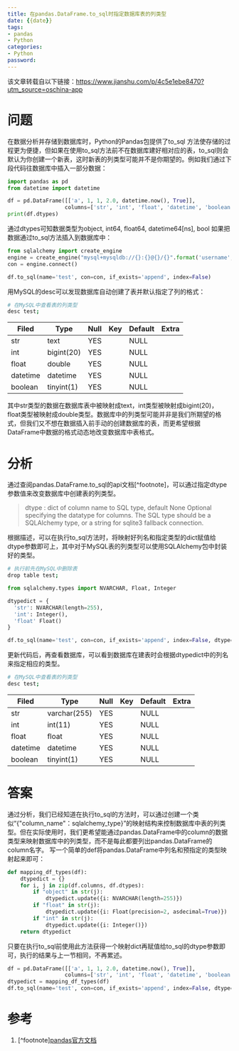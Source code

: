 ```yaml
---
title: 在pandas.DataFrame.to_sql时指定数据库表的列类型
date: {{date}}
tags: 
- pandas
- Python
categories: 
- Python
password: 
---
```


该文章转载自以下链接：https://www.jianshu.com/p/4c5e1ebe8470?utm_source=oschina-app

# 问题
在数据分析并存储到数据库时，Python的Pandas包提供了to_sql 方法使存储的过程更为便捷，但如果在使用to_sql方法前不在数据库建好相对应的表，to_sql则会默认为你创建一个新表，这时新表的列类型可能并不是你期望的。例如我们通过下段代码往数据库中插入一部分数据：
```python
import pandas as pd
from datetime import datetime

df = pd.DataFrame([['a', 1, 1, 2.0, datetime.now(), True]], 
                  columns=['str', 'int', 'float', 'datetime', 'boolean'])
print(df.dtypes)
```

<escape><!-- more --></escape>

通过dtypes可知数据类型为object, int64, float64, datetime64[ns], bool 如果把数据通过to_sql方法插入到数据库中：
```python
from sqlalchemy import create_engine
engine = create_engine("mysql+mysqldb://{}:{}@{}/{}".format('username', 'password', 'host:port', 'database'))
con = engine.connect()

df.to_sql(name='test', con=con, if_exists='append', index=False)
```

用MySQL的desc可以发现数据库自动创建了表并默认指定了列的格式：
```bash
# 在MySQL中查看表的列类型
desc test;
```

| Filed    | Type       | Null | Key  | Default | Extra |
| -------- | ---------- | ---- | ---- | ------- | ----- |
| str      | text       | YES  |      | NULL    |       |
| int      | bigint(20) | YES  |      | NULL    |       |
| float    | double     | YES  |      | NULL    |       |
| datetime | datetime   | YES  |      | NULL    |       |
| boolean  | tinyint(1) | YES  |      | NULL    |       |

其中str类型的数据在数据库表中被映射成text，int类型被映射成bigint(20)， float类型被映射成double类型。数据库中的列类型可能并非是我们所期望的格式，但我们又不想在数据插入前手动的创建数据库的表，而更希望根据DataFrame中数据的格式动态地改变数据库中表格式。

# 分析
通过查阅pandas.DataFrame.to_sql的api文档[^footnote]，可以通过指定dtype 参数值来改变数据库中创建表的列类型。
> dtype : dict of column name to SQL type, default None
Optional specifying the datatype for columns. The SQL type should be a SQLAlchemy type, or a string for sqlite3 fallback connection.

根据描述，可以在执行to_sql方法时，将映射好列名和指定类型的dict赋值给dtype参数即可上，其中对于MySQL表的列类型可以使用SQLAlchemy包中封装好的类型。
```bash
# 执行前先在MySQL中删除表
drop table test;
```
```python
from sqlalchemy.types import NVARCHAR, Float, Integer

dtypedict = {
  'str': NVARCHAR(length=255),
  'int': Integer(),
  'float' Float()
}

df.to_sql(name='test', con=con, if_exists='append', index=False, dtype=dtypedict)
```

更新代码后，再查看数据库，可以看到数据库在建表时会根据dtypedict中的列名来指定相应的类型。

```bash
# 在MySQL中查看表的列类型
desc test;
```

| Filed    | Type       | Null | Key  | Default | Extra |
| -------- | ---------- | ---- | ---- | ------- | ----- |
| str      | varchar(255)  | YES  | | NULL    |       |
| int      | int(11) | YES  |      | NULL    |       |
| float    | float     | YES  |      | NULL    |       |
| datetime | datetime   | YES  |      | NULL    |       |
| boolean  | tinyint(1) | YES  |      | NULL    |       |

# 答案
通过分析，我们已经知道在执行to_sql的方法时，可以通过创建一个类似“{"column_name"：sqlalchemy_type}”的映射结构来控制数据库中表的列类型。但在实际使用时，我们更希望能通过pandas.DataFrame中的column的数据类型来映射数据库中的列类型，而不是每此都要列出pandas.DataFrame的column名字。
写一个简单的def将pandas.DataFrame中列名和预指定的类型映射起来即可：

```python
def mapping_df_types(df):
    dtypedict = {}
    for i, j in zip(df.columns, df.dtypes):
        if "object" in str(j):
            dtypedict.update({i: NVARCHAR(length=255)})
        if "float" in str(j):
            dtypedict.update({i: Float(precision=2, asdecimal=True)})
        if "int" in str(j):
            dtypedict.update({i: Integer()})
    return dtypedict
```

只要在执行to_sql前使用此方法获得一个映射dict再赋值给to_sql的dtype参数即可，执行的结果与上一节相同，不再累述。
```python
df = pd.DataFrame([['a', 1, 1, 2.0, datetime.now(), True]], 
                  columns=['str', 'int', 'float', 'datetime', 'boolean'])
dtypedict = mapping_df_types(df)
df.to_sql(name='test', con=con, if_exists='append', index=False, dtype=dtypedict)
```

# 参考
1. [^footnote][pandas官方文档](https://link.jianshu.com/?t=https%3A%2F%2Fpandas.pydata.org%2Fpandas-docs%2Fstable%2Findex.html) 



